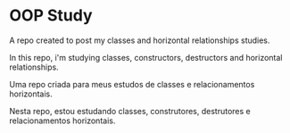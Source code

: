 # OOP Study
 A repo created to post my classes and horizontal relationships studies.

In this repo, i'm studying classes, constructors, destructors and horizontal relationships.



Uma repo criada para meus estudos de classes e relacionamentos horizontais.

Nesta repo, estou estudando classes, construtores, destrutores e relacionamentos horizontais.
